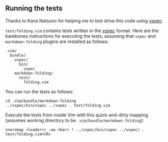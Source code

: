 ## Running the tests

Thanks to Kana Natsuno for helping me to test drive this code using [vspec][].

`test/folding.vim` contains tests written in the [vspec][] format. Here are the barebones instructions for executing the tests, assuming that `vspec` and `markdown-folding` plugins are installed as follows:

    .vim/
      bundle/
        vspec/
          bin/
            vspec
        markdown-folding/
          test/
            folding.vim

You can run the tests as follows:

    cd .vim/bundle/markdown-folding
    ../vspec/bin/vspec ../vspec . test/folding.vim

Execute the tests from inside Vim with this quick-and-dirty mapping (assumes working directory to be `.vim/bundle/markdown-folding`):

    nnoremap <leader>r :wa <bar> ! ../vspec/bin/vspec ../vspec/ . test/folding.vim<CR>

[vspec]: https://github.com/kana/vim-vspec
